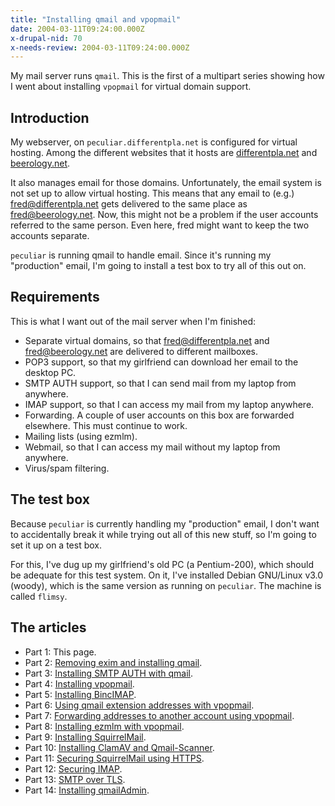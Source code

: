 ```yaml
---
title: "Installing qmail and vpopmail"
date: 2004-03-11T09:24:00.000Z
x-drupal-nid: 70
x-needs-review: 2004-03-11T09:24:00.000Z
---
```

My mail server runs `qmail`. This is the first of a multipart series showing how I went about installing `vpopmail` for virtual domain support.

## Introduction

My webserver, on `peculiar.differentpla.net` is configured for virtual hosting. Among the different websites that it hosts are [differentpla.net](/) and [beerology.net](http://www.beerology.net/).

It also manages email for those domains. Unfortunately, the email system is not set up to allow virtual hosting. This means that any email to (e.g.) fred@differentpla.net gets delivered to the same place as fred@beerology.net. Now, this might not be a problem if the user accounts referred to the same person. Even here, fred might want to keep the two accounts separate.

`peculiar` is running qmail to handle email. Since it's running my "production" email, I'm going to install a test box to try all of this out on.

## Requirements

This is what I want out of the mail server when I'm finished:

*   Separate virtual domains, so that fred@differentpla.net and fred@beerology.net are delivered to different mailboxes.
*   POP3 support, so that my girlfriend can download her email to the desktop PC.
*   SMTP AUTH support, so that I can send mail from my laptop from anywhere.
*   IMAP support, so that I can access my mail from my laptop anywhere.
*   Forwarding. A couple of user accounts on this box are forwarded elsewhere. This must continue to work.
*   Mailing lists (using ezmlm).
*   Webmail, so that I can access my mail without my laptop from anywhere.
*   Virus/spam filtering.

## The test box

Because `peculiar` is currently handling my "production" email, I don't want to accidentally break it while trying out all of this new stuff, so I'm going to set it up on a test box.

For this, I've dug up my girlfriend's old PC (a Pentium-200), which should be adequate for this test system. On it, I've installed Debian GNU/Linux v3.0 (woody), which is the same version as running on `peculiar`. The machine is called `flimsy`.

## The articles

*   Part 1: This page.
*   Part 2: [Removing exim and installing qmail](/node/view/166).
*   Part 3: [Installing SMTP AUTH with qmail](/node/view/167).
*   Part 4: [Installing vpopmail](/node/view/170).
*   Part 5: [Installing BincIMAP](/node/view/171).
*   Part 6: [Using qmail extension addresses with vpopmail](/node/view/172).
*   Part 7: [Forwarding addresses to another account using vpopmail](/node/view/173).
*   Part 8: [Installing ezmlm with vpopmail](/node/view/174).
*   Part 9: [Installing SquirrelMail](/node/view/175).
*   Part 10: [Installing ClamAV and Qmail-Scanner](/node/view/178).
*   Part 11: [Securing SquirrelMail using HTTPS](/node/view/179).
*   Part 12: [Securing IMAP](/node/view/190).
*   Part 13: [SMTP over TLS](/node/view/196).
*   Part 14: [Installing qmailAdmin](/node/view/198).
